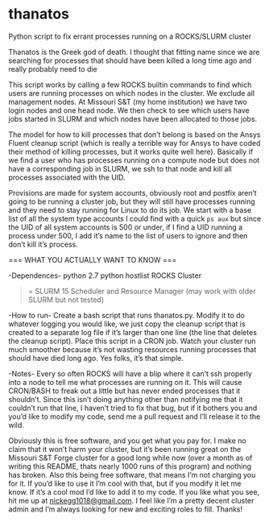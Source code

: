 ﻿# thanatos
Python script to fix errant processes running on a ROCKS/SLURM cluster

Thanatos is the Greek god of death. I thought that fitting name since we are searching for processes that should have been killed a long time ago and really probably need to die

This script works by calling a few ROCKS builtin commands to find which users are running processes on which nodes in the cluster. We exclude all management nodes. At Missouri S&T (my home institution) we have two login nodes and one head node. We then check to see which users have jobs started in SLURM and which nodes have been allocated to those jobs. 

The model for how to kill processes that don’t belong is based on the Ansys Fluent cleanup script (which is really a terrible way for Ansys to have coded their method of killing processes, but it works quite well here). Basically if we find a user who has processes running on a compute node but does not have a corresponding job in SLURM, we ssh to that node and kill all processes associated with the UID. 

Provisions are made for system accounts, obviously root and postfix aren’t going to be running a cluster job, but they will still have processes running and they need to stay running for Linux to do its job. We start with a base list of all the system type accounts I could find with a quick `ps aux` but since the UID of all system accounts is 500 or under, if I find a UID running a process under 500, I add it’s name to the list of users to ignore and then don’t kill it’s process. 

=== WHAT YOU ACTUALLY WANT TO KNOW ===

-Dependences-
python 2.7
python hostlist
ROCKS Cluster
>= SLURM 15 Scheduler and Resource Manager (may work with older SLURM but not tested)

-How to run-
Create a bash script that runs thanatos.py. Modify it to do whatever logging you would like, we just copy the cleanup script that is created to a separate log file if it’s larger than one line (the line that deletes the cleanup script). Place this script in a CRON job. Watch your cluster run much smoother because it’s not wasting resources running processes that should have died long ago. Yes folks, it’s that simple.

-Notes-
Every so often ROCKS will have a blip where it can’t ssh properly into a node to tell me what processes are running on it. This will cause CRON/BASH to freak out a little but has never ended processes that it shouldn’t. Since this isn’t doing anything other than notifying me that it couldn’t run that line, I haven’t tried to fix that bug, but if it bothers you and you’d like to modify my code, send me a pull request and I’ll release it to the wild. 

Obviously this is free software, and you get what you pay for. I make no claim that it won’t harm your cluster, but it’s been running great on the Missouri S&T Forge cluster for a good long while now (over a month as of writing this README, thats nearly 1000 runs of this program) and nothing has broken. Also this being free software, that means I’m not charging you for it. If you’d like to use it I’m cool with that, but if you modify it let me know. If it’s a cool mod I’d like to add it to my code. If you like what you see, hit me up at nickegg1018@gmail.com. I feel like I’m a pretty decent cluster admin and I’m always looking for new and exciting roles to fill. Thanks! 
